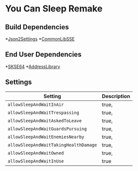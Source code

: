 # You Can Sleep Remake

## Build Dependencies
*[Json2Settings](https://github.com/Ryan-rsm-McKenzie/Json2Settings)
*[CommonLibSSE](https://github.com/Ryan-rsm-McKenzie/CommonLibSSE)

## End User Dependencies
*[SKSE64](https://skse.silverlock.org/)
*[AddressLibrary](https://www.nexusmods.com/skyrimspecialedition/mods/32444)

## Settings
Setting  |Description
--- | ---
`allowSleepAndWaitInAir` | true,
`allowSleepAndWaitTrespassing` | true,
`allowSleepAndWaitAskedToLeave` | true,
`allowSleepAndWaitGuardsPursuing` | true,
`allowSleepAndWaitEnemiesNearby` | true,
`allowSleepAndWaitTakingHealthDamage` | true,
`allowSleepAndWaitOwned` | true,
`allowSleepAndWaitInUse` | true
